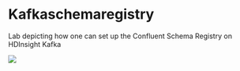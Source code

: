 # Kafkaschemaregistry
Lab depicting how one can set up the Confluent Schema Registry on HDInsight Kafka 

<img src="https://portal.azure.com/#create/Microsoft.Template/uri/https%3A%2F%2Fraw.githubusercontent.com%2Farnabganguly%2FKafkaschemaregistry%2Fblob%2Fmaster%2Fazuredeploy.json
"/>


<!--stackedit_data:
eyJoaXN0b3J5IjpbMTg0MzQzNTU3NiwyNzA1Mzk2NjldfQ==
-->